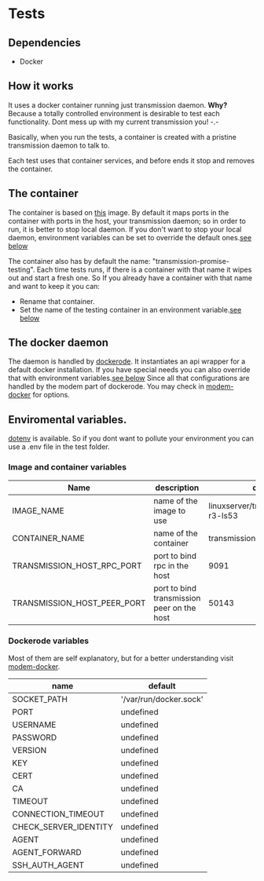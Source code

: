 # Tests

## Dependencies

* Docker

## How it works

It uses a docker container running just transmission daemon. **Why?** Because a totally controlled 
environment is desirable to test each functionality. Dont mess up with my current transmission
you! -.-

Basically, when you run the tests, a container is created with a pristine transmission daemon to
talk to.

Each test uses that container services, and before ends it stop and removes the container.

## The container

The container is based on [this](https://github.com/linuxserver/docker-transmission) image. 
By default it maps ports in the container with ports in the host, your transmission daemon;
so in order to run, it is better to stop local daemon. If you don't want to stop your local
daemon, environment variables can be set to override the default ones.[see below](#image-and-container-variables)

The container also has by default the name: "transmission-promise-testing". Each time tests 
runs, if there is a container with that name it wipes out and start a fresh one. So If you
already have a container with that name and want to keep it you can:

- Rename that container.
- Set the name of the testing container in an environment variable.[see below](#image-and-container-variables)

## The docker daemon

The daemon is handled by [dockerode](https://github.com/apocas/dockerode). It instantiates
an api wrapper for a default docker installation. If you have special needs you can also override
that with environment variables.[see below](#dockerode-variables)
Since all that configurations are handled by the modem part of dockerode. You may check in 
[modem-docker](https://github.com/apocas/docker-modem#readme) for options.


## Enviromental variables.

[dotenv](https://www.npmjs.com/package/dotenv) is available. So if you dont want to pollute your
environment you can use a .env file in the test folder.

### Image and container variables

| Name                           | description                                | default                               |
| ---                            | ---                                        | --                                    |
| IMAGE\_NAME                    | name of the image to use                   | linuxserver/transmission:2.94-r3-ls53 |
| CONTAINER\_NAME                | name of the container                      | transmission-promise-testing          |
| TRANSMISSION\_HOST\_RPC\_PORT  | port to bind rpc in the host               | 9091                                  |
| TRANSMISSION\_HOST\_PEER\_PORT | port to bind transmission peer on the host | 50143                                 |


### Dockerode variables

Most of them are self explanatory, but for a better understanding visit [modem-docker](https://github.com/apocas/docker-modem#readme).

| name                    | default                |
| --                      | --                     |
| SOCKET\_PATH            | '/var/run/docker.sock' |
| PORT                    | undefined              |
| USERNAME                | undefined              |
| PASSWORD                | undefined              |
| VERSION                 | undefined              |
| KEY                     | undefined              |
| CERT                    | undefined              |
| CA                      | undefined              |
| TIMEOUT                 | undefined              |
| CONNECTION\_TIMEOUT     | undefined              |
| CHECK\_SERVER\_IDENTITY | undefined              |
| AGENT                   | undefined              |
| AGENT\_FORWARD          | undefined              |
| SSH\_AUTH_AGENT         | undefined              |
